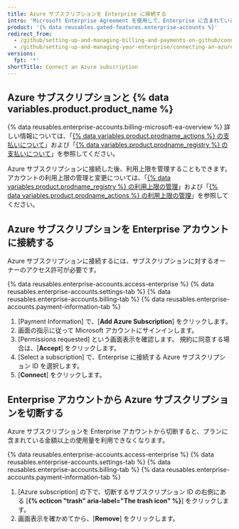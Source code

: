```yaml
---
title: Azure サブスクリプションを Enterprise に接続する
intro: 'Microsoft Enterprise Agreement を使用して、Enterprise に含まれている金額を超える {% data variables.product.prodname_actions %} および {% data variables.product.prodname_registry %} の使用を有効化して支払うことができます。'
product: '{% data reusables.gated-features.enterprise-accounts %}'
redirect_from:
  - /github/setting-up-and-managing-billing-and-payments-on-github/connecting-an-azure-subscription-to-your-enterprise
  - /github/setting-up-and-managing-your-enterprise/connecting-an-azure-subscription-to-your-enterprise
versions:
  fpt: '*'
shortTitle: Connect an Azure subscription
---
```


## Azure サブスクリプションと {% data variables.product.product_name %}

{% data reusables.enterprise-accounts.billing-microsoft-ea-overview %} 詳しい情報については、「[{% data variables.product.prodname_actions %} の支払いについて](/billing/managing-billing-for-github-actions/about-billing-for-github-actions)」および「[{% data variables.product.prodname_registry %} の支払いについて](/billing/managing-billing-for-github-packages/about-billing-for-github-packages)」を参照してください。

Azure サブスクリプションに接続した後、利用上限を管理することもできます。 アカウントの利用上限の管理と変更については、「[{% data variables.product.prodname_registry %} の利用上限の管理](/billing/managing-billing-for-github-packages/managing-your-spending-limit-for-github-packages)」および「[{% data variables.product.prodname_actions %} の利用上限の管理](/billing/managing-billing-for-github-actions/managing-your-spending-limit-for-github-actions)」を参照してください。

## Azure サブスクリプションを Enterprise アカウントに接続する

Azure サブスクリプションに接続するには、サブスクリプションに対するオーナーのアクセス許可が必要です。

{% data reusables.enterprise-accounts.access-enterprise %}
{% data reusables.enterprise-accounts.settings-tab %}
{% data reusables.enterprise-accounts.billing-tab %}
{% data reusables.enterprise-accounts.payment-information-tab %}
1. [Payment Information] で、[**Add Azure Subscription**] をクリックします。
1. 画面の指示に従って Microsoft アカウントにサインインします。
1. [Permissions requested] という画面表示を確認します。 規約に同意する場合は、[**Accept**] をクリックします。
1. [Select a subscription] で、Enterprise に接続する Azure サブスクリプション ID を選択します。
1. [**Connect**] をクリックします。

## Enterprise アカウントから Azure サブスクリプションを切断する

Azure サブスクリプションを Enterprise アカウントから切断すると、プランに含まれている金額以上の使用量を利用できなくなります。

{% data reusables.enterprise-accounts.access-enterprise %}
{% data reusables.enterprise-accounts.settings-tab %}
{% data reusables.enterprise-accounts.billing-tab %}
{% data reusables.enterprise-accounts.payment-information-tab %}
1. [Azure subscription] の下で、切断するサブスクリプション ID の右側にある [**{% octicon "trash" aria-label="The trash icon" %}**] をクリックします。
1. 画面表示を確かめてから、[**Remove**] をクリックします。
